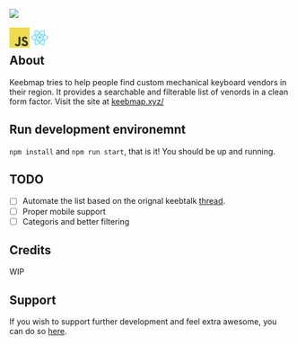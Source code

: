 ![](https://github.com/Snakeyh/Keebmap/blob/main/banner.png?raw=true) 
<br />

<img align="left" alt="JavaScript" width="36px" src="https://raw.githubusercontent.com/github/explore/80688e429a7d4ef2fca1e82350fe8e3517d3494d/topics/javascript/javascript.png" />

<img align="left" alt="React" width="36px" src="https://raw.githubusercontent.com/github/explore/80688e429a7d4ef2fca1e82350fe8e3517d3494d/topics/react/react.png" />
<br />

## About

Keebmap tries to help people find custom mechanical keyboard vendors in their region. It provides a searchable and filterable list of venords in a clean form factor. Visit the site at [keebmap.xyz/](https://keebmap.xyz/)

## Run development environemnt

`npm install` and `npm run start`, that is it! You should be up and running.

## TODO
- [ ] Automate the list based on the orignal keebtalk [thread](https://www.keebtalk.com/t/list-of-keyboard-retailers-shops-stores-vendors/9022).
- [ ] Proper mobile support 
- [ ] Categoris and better filtering
## Credits

WIP

## Support

If you wish to support further development and feel extra awesome, you can do so [here](paypal.me/keebmap).
